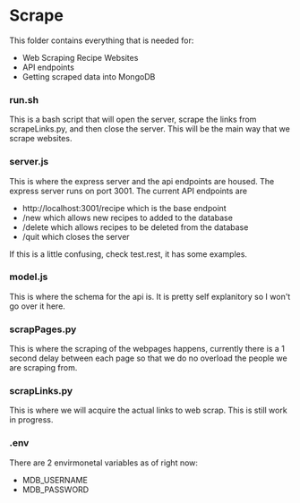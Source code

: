<h1>Scrape</h1>
This folder contains everything that is needed for:

- Web Scraping Recipe Websites
- API endpoints
- Getting scraped data into MongoDB

<h3>run.sh</h3>
This is a bash script that will open the server, scrape the links from scrapeLinks.py, and then close the server. This will be the main way that we scrape websites.

<h3>server.js</h3>
This is where the express server and the api endpoints are housed. The express server runs on port 3001. The current API endpoints are 

- http://localhost:3001/recipe which is the base endpoint
- /new which allows new recipes to added to the database
- /delete which allows recipes to be deleted from the database
- /quit which closes the server

If this is a little confusing, check test.rest, it has some examples.

<h3>model.js</h3>
This is where the schema for the api is. It is pretty self explanitory so I won't go over it here.

<h3>scrapPages.py</h3>
This is where the scraping of the webpages happens, currently there is a 1 second delay between each page so that we do no overload the people we are scraping from.

<h3>scrapLinks.py</h3>
This is where we will acquire the actual links to web scrap. This is still work in progress.

<h3>.env</h3>
There are 2 envirmonetal variables as of right now:

- MDB_USERNAME
- MDB_PASSWORD
